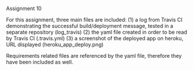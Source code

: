 Assignment 10 

For this assignment, three main files are included:
  (1) a log from Travis CI demonstrating the successful build/deployment message, tested in a separate repository (log_travis) 
  (2) the yaml file created in order to be read by Travis CI (.travis.yml) 
  (3) a screenshot of the deployed app on heroku, URL displayed (heroku_app_deploy.png)

Requirements related files are referenced by the yaml file, therefore they have been included as well. 
  
